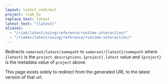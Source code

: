 ```yaml
---
layout: latest_redirect
project: riak_kv
replace_text: latest
latest_text: "{latest}"
aliases:
  - "/riak/latest/using/reference/runtime-interaction/"
  - "/riakkv/latest/using/reference/runtime-interaction/"
---
```


Redirects `someroot/latest/somepath` to `someroot/{latest}/somepath` 
where `{latest}` is the `project_descriptions.{project}.latest` value
and `{project}` is the metadata value of `project` above.

This page exists solely to redirect from the generated URL to the latest version of
that url.


